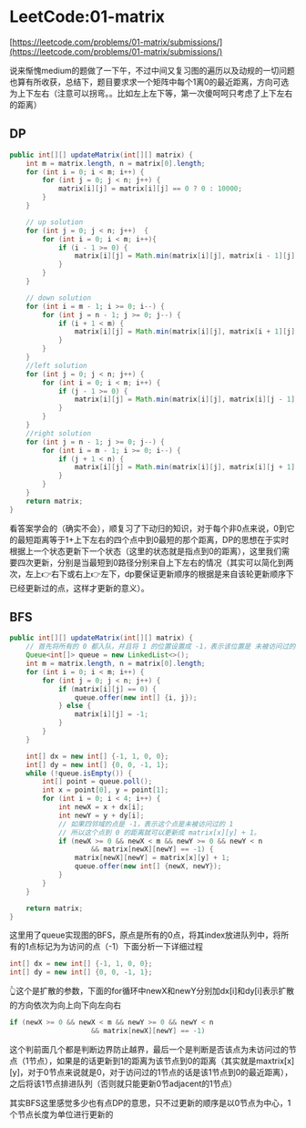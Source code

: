 # LeetCode:01-matrix

[https://leetcode.com/problems/01-matrix/submissions/](https://leetcode.com/problems/01-matrix/submissions/)

说来惭愧medium的题做了一下午，不过中间又复习图的遍历以及动规的一切问题也算有所收获，总结下，题目要求求一个矩阵中每个1离0的最近距离，方向可选为上下左右（注意可以拐弯。。比如左上左下等，第一次傻呵呵只考虑了上下左右的距离）

## DP

```java
public int[][] updateMatrix(int[][] matrix) {
    int m = matrix.length, n = matrix[0].length;
    for (int i = 0; i < m; i++) {
        for (int j = 0; j < n; j++) {
            matrix[i][j] = matrix[i][j] == 0 ? 0 : 10000;
        }
    }

    // up solution
    for (int j = 0; j < n; j++)  {
        for (int i = 0; i < m; i++){
            if (i - 1 >= 0) {
                matrix[i][j] = Math.min(matrix[i][j], matrix[i - 1][j] + 1);
            }
        }
    }

    // down solution
    for (int i = m - 1; i >= 0; i--) {
        for (int j = n - 1; j >= 0; j--) {
            if (i + 1 < m) {
                matrix[i][j] = Math.min(matrix[i][j], matrix[i + 1][j] + 1);
            }
        }
    }
    //left solution
    for (int j = 0; j < n; j++) {
        for (int i = 0; i < m; i++) {
            if (j - 1 >= 0) {
                matrix[i][j] = Math.min(matrix[i][j], matrix[i][j - 1] + 1);
            }
        }
    }
    //right solution
    for (int j = n - 1; j >= 0; j--) {
        for (int i = m - 1; i >= 0; i--) {
            if (j + 1 < n) {
                matrix[i][j] = Math.min(matrix[i][j], matrix[i][j + 1] + 1);
            }
        }
    }
    return matrix;
}
```

看答案学会的（确实不会），顺复习了下动归的知识，对于每个非0点来说，0到它的最短距离等于1+上下左右的四个点中到0最短的那个距离，DP的思想在于实时根据上一个状态更新下一个状态（这里的状态就是指点到0的距离），这里我们需要四次更新，分别是当最短到0路径分别来自上下左右的情况（其实可以简化到两次，左上👉右下或右上👉左下，dp要保证更新顺序的根据是来自该轮更新顺序下已经更新过的点，这样才更新的意义）。

## BFS

```java
public int[][] updateMatrix(int[][] matrix) {
    // 首先将所有的 0 都入队，并且将 1 的位置设置成 -1，表示该位置是 未被访问过的 1
    Queue<int[]> queue = new LinkedList<>();
    int m = matrix.length, n = matrix[0].length;
    for (int i = 0; i < m; i++) {
        for (int j = 0; j < n; j++) {
            if (matrix[i][j] == 0) {
                queue.offer(new int[] {i, j});
            } else {
                matrix[i][j] = -1;
            }
        }
    }

    int[] dx = new int[] {-1, 1, 0, 0};
    int[] dy = new int[] {0, 0, -1, 1};
    while (!queue.isEmpty()) {
        int[] point = queue.poll();
        int x = point[0], y = point[1];
        for (int i = 0; i < 4; i++) {
            int newX = x + dx[i];
            int newY = y + dy[i];
            // 如果四邻域的点是 -1，表示这个点是未被访问过的 1
            // 所以这个点到 0 的距离就可以更新成 matrix[x][y] + 1。
            if (newX >= 0 && newX < m && newY >= 0 && newY < n
                    && matrix[newX][newY] == -1) {
                matrix[newX][newY] = matrix[x][y] + 1;
                queue.offer(new int[] {newX, newY});
            }
        }
    }

    return matrix;
}
```

这里用了queue实现图的BFS，原点是所有的0点，将其index放进队列中，将所有的1点标记为为访问的点（-1）下面分析一下详细过程

```java
int[] dx = new int[] {-1, 1, 0, 0};
int[] dy = new int[] {0, 0, -1, 1};
```

👆这个是扩散的参数，下面的for循环中newX和newY分别加dx\[i\]和dy\[i\]表示扩散的方向依次为向上向下向左向右

```java
if (newX >= 0 && newX < m && newY >= 0 && newY < n
                    && matrix[newX][newY] == -1)
```

这个判前面几个都是判断边界防止越界，最后一个是判断是否该点为未访问过的节点（1节点），如果是的话更新到1的距离为该节点到0的距离（其实就是maxtrix\[x\]\[y\]，对于0节点来说就是0，对于访问过的1节点的话是该1节点到0的最近距离），之后将该1节点排进队列（否则就只能更新0节adjacent的1节点）



其实BFS这里感觉多少也有点DP的意思，只不过更新的顺序是以0节点为中心，1个节点长度为单位进行更新的

